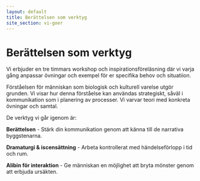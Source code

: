 ```yaml
---
layout: default
title: Berättelsen som verktyg
site_section: vi-goer
---
```


# Berättelsen som verktyg

Vi erbjuder en tre timmars workshop och inspirationsföreläsning där vi varja gång anpassar övningar och exempel för er specifika behov och situatiion. 

Förståelsen för människan som biologisk och kulturell varelse utgör grunden. Vi visar hur denna förståelse kan användas strategiskt, såväl i kommunikation som i planering av processer. Vi varvar teori med konkreta övningar och samtal.

De verktyg vi går igenom är: 

**Berättelsen** - Stärk din kommunikation genom att känna till de narrativa byggstenarna.

**Dramaturgi & iscensättning** - Arbeta kontrollerat med händelseförlopp i tid och rum. 

**Alibin för interaktion** - Ge människan en möjlighet att bryta mönster genom att erbjuda ursäkten.